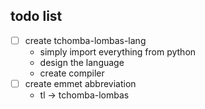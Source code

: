 ## todo list
- [ ] create tchomba-lombas-lang
  - simply import everything from python 
  - design the language
  - create compiler
- [ ] create emmet abbreviation
  - tl -> tchomba-lombas
